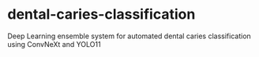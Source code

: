 # dental-caries-classification
Deep Learning ensemble system for automated dental caries classification using ConvNeXt and YOLO11
